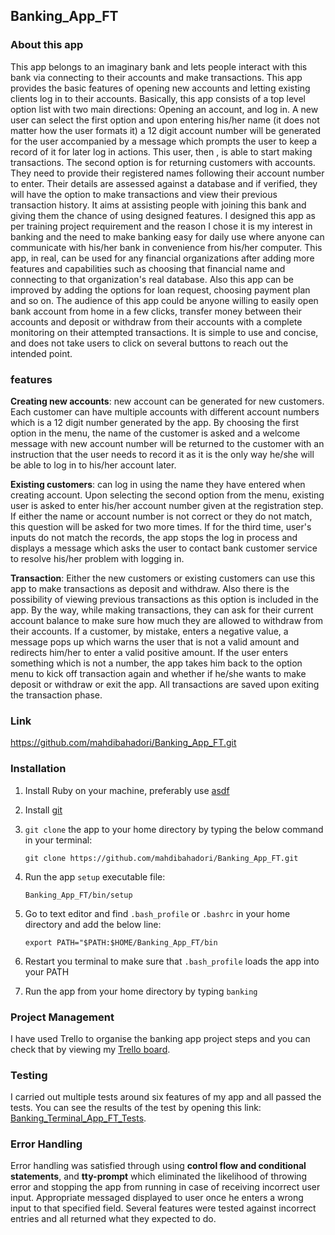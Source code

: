 ## Banking_App_FT

### About this app

This app belongs to an imaginary bank and lets people interact with this bank via connecting to their accounts and make transactions. This app provides the basic features of opening new accounts and letting existing clients log in to their accounts. Basically, this app consists of a top level option list with two main directions: Opening an account, and log in. A new user can select the first option and upon entering his/her name (it does not matter how the user formats it) a 12 digit account number will be generated for the user accompanied by a message which prompts the user to keep a record of it for later log in actions. This user, then , is able to start making transactions. The second option is for returning customers with accounts. They need to provide their registered names following their account number to enter. Their details are assessed against a database and if verified, they will have the option to make transactions and view their previous transaction history. It aims at assisting people with joining this bank and giving them the chance of using designed features.
I designed this app as per training project requirement and the reason I chose it is my interest in banking and the need to make banking easy for daily use where anyone can communicate with his/her bank in convenience from his/her computer. This app, in real, can be used for any financial organizations after adding more features and capabilities such as choosing that financial name and connecting to that organization's real database. Also this app can be improved by adding the options for loan request, choosing payment plan and so on. The audience of this app could be anyone willing to easily open bank account from home in a few clicks, transfer money between their accounts and deposit or withdraw from their accounts with a complete monitoring on their attempted transactions. It is simple to use and concise, and does not take users to click on several buttons to reach out the intended point.

### features

**Creating new accounts**: new account can be generated for new customers. Each customer can have multiple accounts with different account numbers which is a 12 digit number generated by the app. By choosing the first option in the menu, the name of the customer is asked and a welcome message with new account number will be returned to the customer with an instruction that the user needs to record it as it is the only way he/she will be able to log in to his/her account later.

**Existing customers**: can log in using the name they have entered when creating account. Upon selecting the second option from the menu, existing user is asked to enter his/her account number given at the registration step. If either the name or account number is not correct or they do not match, this question will be asked for two more times. If for the third time, user's inputs do not match the records, the app stops the log in process and displays a message which asks the user to contact bank customer service to resolve his/her problem with logging in.

**Transaction**: Either the new customers or existing customers can use this app to make transactions as deposit and withdraw. Also there is the possibility of viewing previous transactions as this option is included in the app. By the way, while making transactions, they can ask for their current account balance to make sure how much they are allowed to withdraw from their accounts. If a customer, by mistake, enters a negative value, a message pops up which warns the user that is not a valid amount and redirects him/her to enter a valid positive amount. If the user enters something which is not a number, the app takes him back to the option menu to kick off transaction again and whether if he/she wants to make deposit or withdraw or exit the app. All transactions are saved upon exiting the transaction phase.   

### Link
https://github.com/mahdibahadori/Banking_App_FT.git

### Installation
1. Install Ruby on your machine, preferably use [asdf](https://asdf-vm.com/#/)
2. Install [git](https://git-scm.com/downloads)
3. ```git clone``` the app to your home directory by typing the below command in your terminal:

    ```git clone https://github.com/mahdibahadori/Banking_App_FT.git```

4. Run the app ```setup``` executable file:

    ```Banking_App_FT/bin/setup```
5. Go to text editor and find ```.bash_profile``` or ```.bashrc``` in your home directory and add the below line:

    ``` export PATH="$PATH:$HOME/Banking_App_FT/bin ```
6. Restart you terminal to make sure that ```.bash_profile``` loads the app into your PATH

7. Run the app from your home directory by typing ```banking```

### Project Management
I have used Trello to organise the banking app project steps and you can check that by viewing my [Trello board](https://trello.com/b/K7NlX18A/banking-terminal-app).

### Testing
I carried out multiple tests around six features of my app and all passed the tests. You can see the results of the test by opening this link: [Banking_Terminal_App_FT_Tests](https://docs.google.com/spreadsheets/d/18hhJgRc3eao79PjJ_con4FCQwsYqbySQlibmsvY9MHk/edit?usp=sharing).

### Error Handling
Error handling was satisfied through using **control flow and conditional statements**, and **tty-prompt** which eliminated the likelihood of throwing error and stopping the app from running in case of receiving incorrect user input. Appropriate messaged displayed to user once he enters a wrong input to that specified field. Several features were tested against incorrect entries and all returned what they expected to do.
